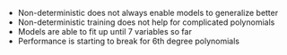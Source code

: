- Non-deterministic does not always enable models to generalize better
- Non-deterministic training does not help for complicated polynomials
- Models are able to fit up until 7 variables so far
- Performance is starting to break for 6th degree polynomials
